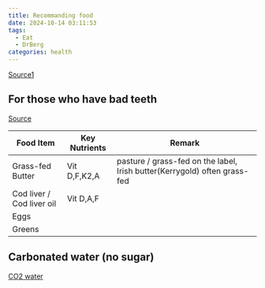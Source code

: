 ```yaml
---
title: Recommanding food
date: 2024-10-14 03:11:53
tags:
  - Eat
  - DrBerg
categories: health
---
```


[Source1](https://www.youtube.com/watch?v=Nd1RNTymyvM)

## For those who have bad teeth

[Source](https://www.youtube.com/watch?v=xDybGuF3Xow)

| Food Item                 | Key Nutrients | Remark                                                                    |
| ------------------------- | ------------- | ------------------------------------------------------------------------- |
| Grass-fed Butter          | Vit D,F,K2,A  | pasture / grass-fed on the label, Irish butter(Kerrygold) often grass-fed |
| Cod liver / Cod liver oil | Vit D,A,F     |                                                                           |
| Eggs                      |               |                                                                           |
| Greens                    |               |                                                                           |

## Carbonated water (no sugar)

[CO2 water](https://www.youtube.com/watch?v=mvEQWvM-gII)
